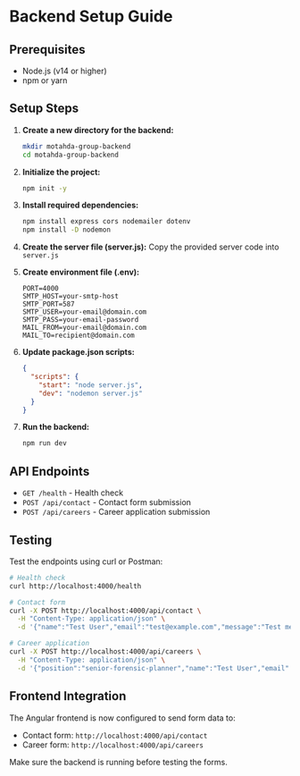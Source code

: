 # Backend Setup Guide

## Prerequisites

- Node.js (v14 or higher)
- npm or yarn

## Setup Steps

1. **Create a new directory for the backend:**

   ```bash
   mkdir motahda-group-backend
   cd motahda-group-backend
   ```

2. **Initialize the project:**

   ```bash
   npm init -y
   ```

3. **Install required dependencies:**

   ```bash
   npm install express cors nodemailer dotenv
   npm install -D nodemon
   ```

4. **Create the server file (server.js):**
   Copy the provided server code into `server.js`

5. **Create environment file (.env):**

   ```env
   PORT=4000
   SMTP_HOST=your-smtp-host
   SMTP_PORT=587
   SMTP_USER=your-email@domain.com
   SMTP_PASS=your-email-password
   MAIL_FROM=your-email@domain.com
   MAIL_TO=recipient@domain.com
   ```

6. **Update package.json scripts:**

   ```json
   {
     "scripts": {
       "start": "node server.js",
       "dev": "nodemon server.js"
     }
   }
   ```

7. **Run the backend:**
   ```bash
   npm run dev
   ```

## API Endpoints

- `GET /health` - Health check
- `POST /api/contact` - Contact form submission
- `POST /api/careers` - Career application submission

## Testing

Test the endpoints using curl or Postman:

```bash
# Health check
curl http://localhost:4000/health

# Contact form
curl -X POST http://localhost:4000/api/contact \
  -H "Content-Type: application/json" \
  -d '{"name":"Test User","email":"test@example.com","message":"Test message"}'

# Career application
curl -X POST http://localhost:4000/api/careers \
  -H "Content-Type: application/json" \
  -d '{"position":"senior-forensic-planner","name":"Test User","email":"test@example.com","phone":"+1234567890","subject":"Application","message":"Test application","linkedin":"https://linkedin.com/in/testuser"}'
```

## Frontend Integration

The Angular frontend is now configured to send form data to:

- Contact form: `http://localhost:4000/api/contact`
- Career form: `http://localhost:4000/api/careers`

Make sure the backend is running before testing the forms.
